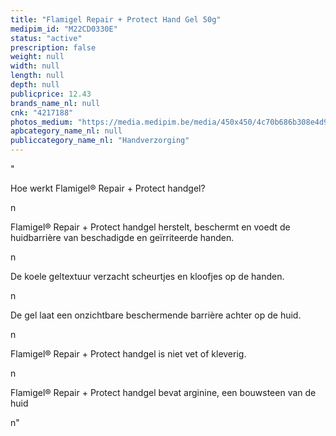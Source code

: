 ```yaml
---
title: "Flamigel Repair + Protect Hand Gel 50g"
medipim_id: "M22CD0330E"
status: "active"
prescription: false
weight: null
width: null
length: null
depth: null
publicprice: 12.43
brands_name_nl: null
cnk: "4217188"
photos_medium: "https://media.medipim.be/media/450x450/4c70b686b308e4d9b6e16a227c8b9378.jpg"
apbcategory_name_nl: null
publiccategory_name_nl: "Handverzorging"
---
```

"<p>Hoe werkt Flamigel® Repair + Protect handgel?</p>n<p>Flamigel® Repair + Protect handgel herstelt, beschermt en voedt de huidbarrière van beschadigde en geïrriteerde handen.</p>n<p>De koele geltextuur verzacht scheurtjes en kloofjes op de handen.</p>n<p>De gel laat een onzichtbare beschermende barrière achter op de huid.</p>n<p>Flamigel® Repair + Protect handgel is niet vet of kleverig.</p>n<p>Flamigel® Repair + Protect handgel bevat arginine, een bouwsteen van de huid</p>n"
